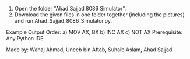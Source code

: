 1. Open the folder "Ahad Sajjad 8086 Simulator".
2. Download the given files in one folder together (including the pictures) and run Ahad_Sajjad_8086_Simulator.py. 

Example Output Order: 
a) MOV AX, BX
b) INC AX
c) NOT AX
Prerequisite: Any Python IDE.

Made by: Wahaj Ahmad, Uneeb bin Aftab, Suhaib Aslam, Ahad Sajjad
